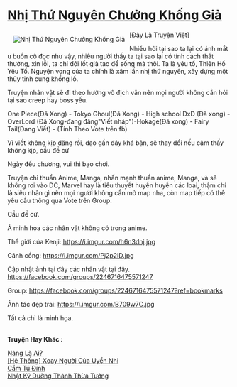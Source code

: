 <a href="https://utruyen.com/truyen/nhi-thu-nguyen-chuong-khong-gia/18874/" title="Nhị Thứ Nguyên Chưởng Khống Giả"><h1>Nhị Thứ Nguyên Chưởng Khống Giả</h1></a><div style="display:table"><img align="right" style="float: left; padding: 10px;" src="https://utruyen.com/images/story/200x260/nhi-thu-nguyen-chuong-khong-gia.jpg" alt="Nhị Thứ Nguyên Chưởng Khống Giả">[Đây Là Truyện Việt] <p></p>Nhiều hỏi tại sao ta lại có ánh mắt u buồn cô đọc như vậy, nhiều người thấy ta tại sao lại có tính cách thất thường, xin lỗi, ta chỉ đội lốt giả tạo để sống mà thôi. Ta là yêu tổ, Thiên Hồ Yêu Tổ. Nguyện vọng của ta chính là xâm lấn nhị thứ nguyên, xây dựng một thủy tinh cung khổng lồ.<p></p>Truyện nhân vật sẽ đi theo hướng vô địch văn nên mọi người không cần hỏi tại sao creep hay boss yếu. <p></p>One Piece(Đã Xong) - Tokyo Ghoul(Đã Xong) - High school DxD (Đã xong) - OverLord (Đã Xong-đang đăng"Viết nháp")-Hokage(Đã xong) - Fairy Tail(Đang Viết) - (Tính Theo Vote trên fb) <p></p>Vì viết không kịp đăng rồi, dạo gần đây khá bận, sẽ thay đổi nếu cảm thấy không kịp, cầu đề cử<p></p>Ngày đều chương, vui thì bạo chơi. <p></p>Truyện chỉ thuần Anime, Manga, nhấn mạnh thuần anime, Manga, và sẽ không rơi vào DC, Marvel hay là tiểu thuyết huyền huyễn các loại, thậm chí là siêu nhân gì nên mọi người không cần mở map nha, còn map tiếp có thể yêu cầu thông qua Vote trên Group. <p></p>Cầu đề cử. <p></p>Ả minh họa các nhân vật không có trong anime. <p></p>Thế giới của Kenji: https://i.imgur.com/h6n3dnj.jpg<p></p>Cánh cổng: https://i.imgur.com/Pj2p2lD.jpg<p></p>Cập nhật ảnh tại đây các nhân vật tại đây. https://facebook.com/groups/2246716475571247<p></p>Group: https://facebook.com/groups/2246716475571247?ref=bookmarks<p></p>Ảnh tác đẹp trai: https://i.imgur.com/B709w7C.jpg<p></p>Tất cả chỉ là minh họa.</div><p><br><b>Truyện Hay Khác :</b></p><a href="https://utruyen.com/truyen/nang-la-ai/19152/" alt="Nàng Là Ai?">Nàng Là Ai?</a><br/><a href="https://www.flickr.com/photos/184340401@N07/48819201927/" alt="[Hệ Thống] Xoay Người Của Uyển Nhi">[Hệ Thống] Xoay Người Của Uyển Nhi</a><br/><a href="https://github.com/quanluxury/ngontinhhot/tree/master/truyenhay/19036/" alt="Cẩm Tú Đỉnh">Cẩm Tú Đỉnh</a><br/><a href="https://truyenngontinhay.wordpress.com/2019/10/03/nhat-ky-duong-thanh-thua-tuong/" alt="Nhật Ký Dưỡng Thành Thừa Tướng">Nhật Ký Dưỡng Thành Thừa Tướng</a><br/>